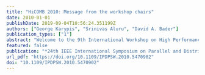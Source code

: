 ```yaml
---
title: "HiCOMB 2010: Message from the workshop chairs"
date: 2010-01-01
publishDate: 2019-09-04T10:56:24.351199Z
authors: ["George Karypis", "Srinivas Aluru", "David A. Bader"]
publication_types: ["1"]
abstract: "Welcome to the 9th International Workshop on High Performance Computational Biology (HiCOMB). Computational Biology and related disciplines are fast emerging as an important area for academic research and industrial application. The large size of biological data sets, the inherent complexity of biological problems, and the ability to deal with error-prone data require the development of novel parallel algorithms in order to address the underlying computational and memory requirements. The goal of this workshop is to provide a forum for discussion of latest research in developing high-performance computing solutions to problems arising from molecular biology and related life sciences areas."
featured: false
publication: "*24th IEEE International Symposium on Parallel and Distributed Processing, IPDPS 2010, Atlanta, Georgia, USA, 19-23 April 2010 - Workshop Proceedings*"
url_pdf: "https://doi.org/10.1109/IPDPSW.2010.5470902"
doi: "10.1109/IPDPSW.2010.5470902"
---
```


